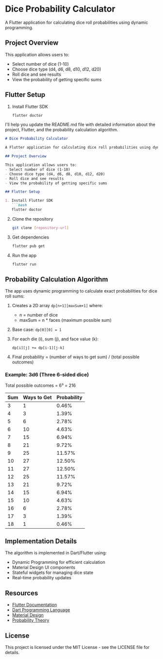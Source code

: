 # Dice Probability Calculator

A Flutter application for calculating dice roll probabilities using dynamic programming.

## Project Overview

This application allows users to:
- Select number of dice (1-10)
- Choose dice type (d4, d6, d8, d10, d12, d20)
- Roll dice and see results
- View the probability of getting specific sums

## Flutter Setup

1. Install Flutter SDK
   ```bash
   flutter doctor
I'll help you update the README.md file with detailed information about the project, Flutter, and the probability calculation algorithm.

```markdown
# Dice Probability Calculator

A Flutter application for calculating dice roll probabilities using dynamic programming.

## Project Overview

This application allows users to:
- Select number of dice (1-10)
- Choose dice type (d4, d6, d8, d10, d12, d20)
- Roll dice and see results
- View the probability of getting specific sums

## Flutter Setup

1. Install Flutter SDK
   ```bash
   flutter doctor
   ```

2. Clone the repository
   ```bash
   git clone [repository-url]
   ```

3. Get dependencies
   ```bash
   flutter pub get
   ```

4. Run the app
   ```bash
   flutter run
   ```

## Probability Calculation Algorithm

The app uses dynamic programming to calculate exact probabilities for dice roll sums:

1. Creates a 2D array `dp[n+1][maxSum+1]` where:
   - n = number of dice
   - maxSum = n * faces (maximum possible sum)

2. Base case: `dp[0][0] = 1`

3. For each die (i), sum (j), and face value (k):
   ```
   dp[i][j] += dp[i-1][j-k]
   ```

4. Final probability = (number of ways to get sum) / (total possible outcomes)

### Example: 3d6 (Three 6-sided dice)

Total possible outcomes = 6³ = 216

| Sum | Ways to Get | Probability |
|-----|-------------|-------------|
| 3   | 1          | 0.46%      |
| 4   | 3          | 1.39%      |
| 5   | 6          | 2.78%      |
| 6   | 10         | 4.63%      |
| 7   | 15         | 6.94%      |
| 8   | 21         | 9.72%      |
| 9   | 25         | 11.57%     |
| 10  | 27         | 12.50%     |
| 11  | 27         | 12.50%     |
| 12  | 25         | 11.57%     |
| 13  | 21         | 9.72%      |
| 14  | 15         | 6.94%      |
| 15  | 10         | 4.63%      |
| 16  | 6          | 2.78%      |
| 17  | 3          | 1.39%      |
| 18  | 1          | 0.46%      |

## Implementation Details

The algorithm is implemented in Dart/Flutter using:
- Dynamic Programming for efficient calculation
- Material Design UI components
- Stateful widgets for managing dice state
- Real-time probability updates

## Resources

- [Flutter Documentation](https://docs.flutter.dev/)
- [Dart Programming Language](https://dart.dev/)
- [Material Design](https://material.io/)
- [Probability Theory](https://en.wikipedia.org/wiki/Probability_theory)

## License

This project is licensed under the MIT License - see the LICENSE file for details.
```